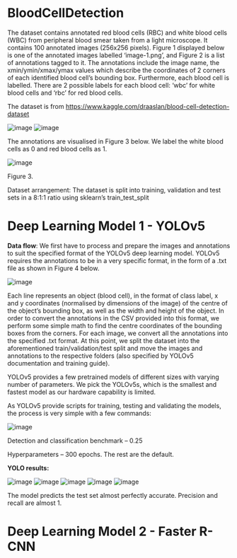 # BloodCellDetection
The dataset contains annotated red blood cells (RBC) and white blood cells (WBC) from peripheral blood smear taken from a light microscope. It contains 100 annotated images (256x256 pixels). Figure 1 displayed below is one of the annotated images labelled ‘image-1.png’, and Figure 2 is a list of annotations tagged to it. The annotations include the image name, the xmin/ymin/xmax/ymax values which describe the coordinates of 2 corners of each identified blood cell’s bounding box. Furthermore, each blood cell is labelled. There are 2 possible labels for each blood cell: ‘wbc’ for white blood cells and ‘rbc’ for red blood cells.

The dataset is from https://www.kaggle.com/draaslan/blood-cell-detection-dataset

![image](https://user-images.githubusercontent.com/48408342/152689717-20f77ac0-f945-46f4-90e2-6fccc618cf26.png)
![image](https://user-images.githubusercontent.com/48408342/152689718-6622c509-fa66-4d8a-b343-7c0ec736f47e.png)

The annotations are visualised in Figure 3 below. We label the white blood cells as 0 and red blood cells as 1.

![image](https://user-images.githubusercontent.com/48408342/152689728-6fc0ff01-6be9-4a82-8308-06bdf4d0a6a3.png)

Figure 3.

Dataset arrangement:
The dataset is split into training, validation and test sets in a 8:1:1 ratio using sklearn’s train_test_split

# Deep Learning Model 1 - YOLOv5

**Data flow**:
We first have to process and prepare the images and annotations to suit the specified format of the YOLOv5 deep learning model. YOLOv5 requires the annotations to be in a very specific format, in the form of a .txt file as shown in Figure 4 below. 

![image](https://user-images.githubusercontent.com/48408342/152689744-9e4a851e-51b3-4ef5-af9e-b5fb6099504a.png)

Each line represents an object (blood cell), in the format of class label, x and y coordinates (normalised by dimensions of the image) of the centre of the object’s bounding box, as well as the width and height of the object.
In order to convert the annotations in the CSV provided into this format, we perform some simple math to find the centre coordinates of the bounding boxes from the corners. For each image, we convert all the annotations into the specified .txt format. 
At this point, we split the dataset into the aforementioned train/validation/test split and move the images and annotations to the respective folders (also specified by YOLOv5 documentation and training guide).

YOLOv5 provides a few pretrained models of different sizes with varying number of parameters. We pick the YOLOv5s, which is the smallest and fastest model as our hardware capability is limited.

As YOLOv5 provide scripts for training, testing and validating the models, the process is very simple with a few commands:

![image](https://user-images.githubusercontent.com/48408342/152689761-d2bf455c-6963-46cb-8b09-2e71148104ae.png)

Detection and classification benchmark – 0.25

Hyperparameters – 300 epochs. The rest are the default.

**YOLO results:**

![image](https://user-images.githubusercontent.com/48408342/152689791-c5486628-03dc-4c3f-8dce-6e6b76e75e6d.png)
![image](https://user-images.githubusercontent.com/48408342/152689797-71411b9a-f683-4f4a-bd19-13cba2370ee8.png)
![image](https://user-images.githubusercontent.com/48408342/152689801-91500ad8-8968-4f82-a22d-c6cf5a410155.png)
![image](https://user-images.githubusercontent.com/48408342/152689804-5d82e401-eaa9-413e-83be-1f743615ec6a.png)
![image](https://user-images.githubusercontent.com/48408342/152689807-f1b1b544-7795-4aa4-8a35-b432d77fbece.png)

The model predicts the test set almost perfectly accurate. Precision and recall are almost 1.

# Deep Learning Model 2 - Faster R-CNN

